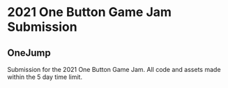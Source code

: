 # 2021 One Button Game Jam Submission

## OneJump

Submission for the 2021 One Button Game Jam. All code and assets made within the 5 day time limit.